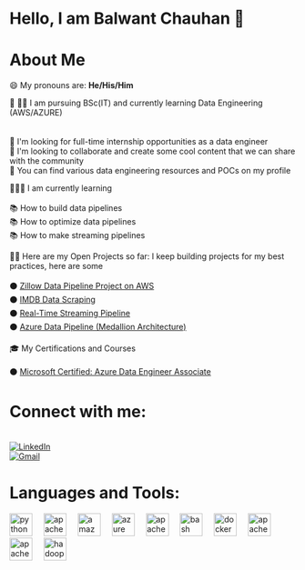 # Hello, I am Balwant Chauhan 👋

# About Me 

😄 My pronouns are: **He/His/Him**

🔭  🧑‍🎓 I am pursuing BSc(IT) and currently learning Data Engineering (AWS/AZURE)  
&nbsp;  
&nbsp;  
👯 I'm looking for full-time internship opportunities as a data engineer  
💬 I'm looking to collaborate and create some cool content that we can share with the community  
🤘 You can find various data engineering resources and POCs on my profile  

🧑🏻🌱 I am currently learning  
&nbsp;  
📚 How to build data pipelines  
📚 How to optimize data pipelines  
📚 How to make streaming pipelines  

👨‍💻 Here are my Open Projects so far: I keep building projects for my best practices, here are some  
&nbsp;  
⚫ [Zillow Data Pipeline Project on AWS](https://github.com/balwant-chauhan-data-eng-project/zillow_data_pipiline)  
⚫ [IMDB Data Scraping](https://github.com/balwant-chauhan-data-eng-project/IMDB-Scrapping)  
⚫ [Real-Time Streaming Pipeline](https://github.com/balwant-chauhan-data-eng-project/real_time_data_pipeline-)  
⚫ [Azure Data Pipeline (Medallion Architecture)](https://github.com/balwant-chauhan-data-eng-project/Azure-Data-Pipeline)  

🎓 My Certifications and Courses  
&nbsp;  
⚫ [Microsoft Certified: Azure Data Engineer Associate](https://learn.microsoft.com/en-us/users/balwantchauhan-7169/credentials/2193e07270a1f8d6?ref=https%3A%2F%2Fwww.linkedin.com%2F)  

# Connect with me:  
&nbsp;  
[![LinkedIn](https://cdn.jsdelivr.net/gh/devicons/devicon/icons/linkedin/linkedin-original.svg)](https://www.linkedin.com/in/balwant-chauhan-501641272/)  
[![Gmail](https://cdn.jsdelivr.net/gh/devicons/devicon/icons/gmail/gmail-original.svg)](mailto:balwantc070@gmail.com)

# Languages and Tools:
<div align="left">
  <img src="https://cdn.jsdelivr.net/gh/devicons/devicon/icons/python/python-original.svg" height="40" alt="python logo" />
  <img width="12" />
  <img src="https://cdn.jsdelivr.net/gh/devicons/devicon/icons/apachekafka/apachekafka-original.svg" height="40" alt="apachekafka logo" />
  <img width="12" />
  <img src="https://cdn.jsdelivr.net/gh/devicons/devicon/icons/amazonwebservices/amazonwebservices-line-wordmark.svg" height="40" alt="amazonwebservices logo" />
  <img width="12" />
  <img src="https://cdn.jsdelivr.net/gh/devicons/devicon/icons/azure/azure-original.svg" height="40" alt="azure logo" />
  <img width="12" />
  <img src="https://cdn.jsdelivr.net/gh/devicons/devicon/icons/apache/apache-original.svg" height="40" alt="apache logo" />
  <img width="12" />
  <img src="https://cdn.jsdelivr.net/gh/devicons/devicon/icons/bash/bash-original.svg" height="40" alt="bash logo" />
  <img width="12" />
  <img src="https://cdn.jsdelivr.net/gh/devicons/devicon/icons/docker/docker-original.svg" height="40" alt="docker logo" />
  <img width="12" />
  <img src="https://cdn.simpleicons.org/apachecassandra/1287B1" height="40" alt="apachecassandra logo" />
  <img width="12" />
  <img src="https://cdn.simpleicons.org/apacheairflow/017CEE" height="40" alt="apacheairflow logo" />
  <img width="12" />
  <img src="https://cdn.jsdelivr.net/gh/devicons/devicon/icons/hadoop/hadoop-original.svg" height="40" alt="hadoop logo" />
</div>

 

<div align="center">
  <img height="200" src=" "  />
</div>

 

 

 
